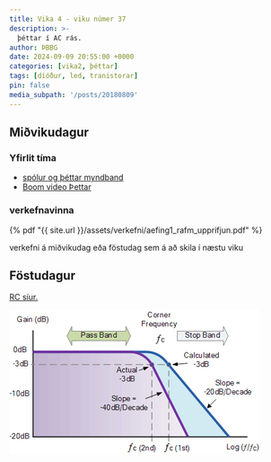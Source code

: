 ```yaml
---
title: Vika 4 - viku númer 37
description: >-
  þéttar í AC rás.
author: ÞBBG
date: 2024-09-09 20:55:00 +0000
categories: [vika2, þéttar]
tags: [díóður, led, tranistorar]
pin: false
media_subpath: '/posts/20180809'
---
```


## Miðvikudagur

### Yfirlit tíma

- [spólur og þéttar myndband](https://youtu.be/UrCFv2qCELI?list=PLFACF44166E3B0FD3&t=270)
- [Boom video Þettar](https://www.youtube.com/watch?v=rbCXKhhzBN0)

### verkefnavinna

{% pdf "{{ site.url }}/assets/verkefni/aefing1_rafm_upprifjun.pdf" %}

verkefni á miðvikudag eða föstudag sem á að skila í næstu viku

## Föstudagur

[RC síur.](https://www.electronics-tutorials.ws/filter/filter_3.html)


![rc highpass](../assets/img/highpass.png)
